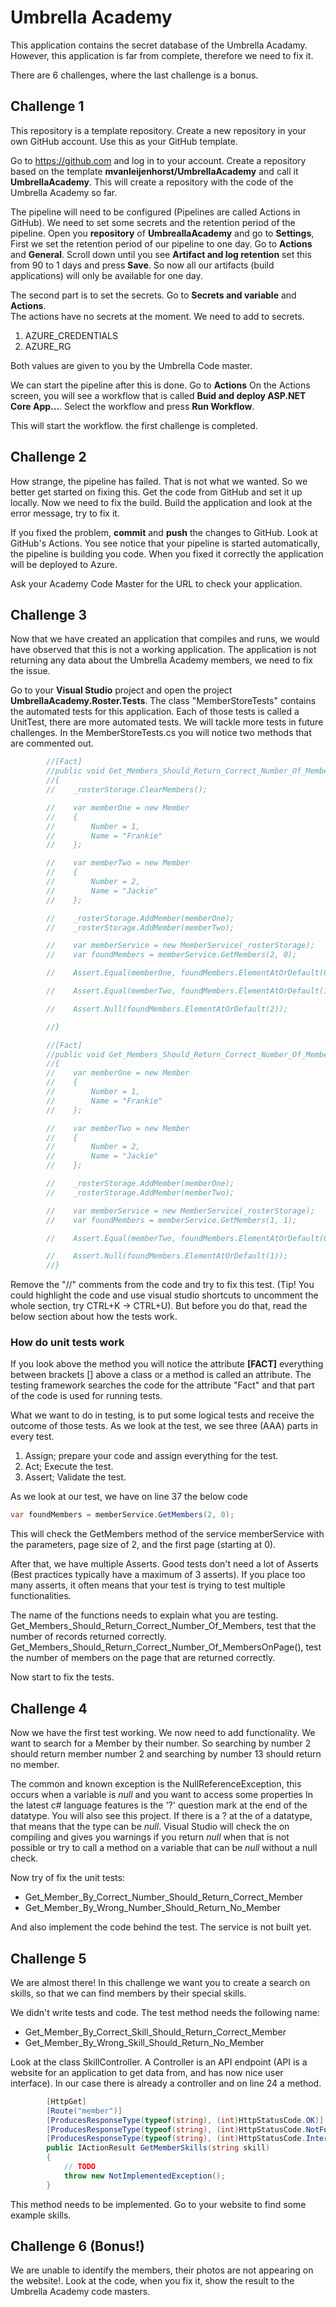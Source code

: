 # Umbrella Academy

This application contains the secret database of the Umbrella Acadamy.
However, this application is far from complete, therefore we need to fix it.

There are 6 challenges, where the last challenge is a bonus.

## Challenge 1
This repository is a template repository.
Create a new repository in your own GitHub account. Use this as your GitHub template.

Go to https://github.com and log in to your account.
Create a repository based on the template __mvanleijenhorst/UmbrellaAcademy__ and call it __UmbrellaAcademy__. 
This will create a repository with the code of the Umbrella Academy so far.

The pipeline will need to be configured (Pipelines are called Actions in GitHub).
We need to set some secrets and the retention period of the pipeline. Open you __repository__ of __UmbreallaAcademy__ and go to __Settings__, 
First we set the retention period of our pipeline to one day. Go to __Actions__ and __General__. Scroll down until you 
see __Artifact and log retention__ set this from 90 to 1 days and press __Save__.
So now all our artifacts (build applications) will only be available for one day.

The second part is to set the secrets. Go to __Secrets and variable__ and __Actions__.  
The actions have no secrets at the moment. 
We need to add to secrets. 
1. AZURE_CREDENTIALS
2. AZURE_RG

Both values are given to you by the Umbrella Code master.

We can start the pipeline after this is done. Go to __Actions__
On the Actions screen, you will see a workflow that is called __Buid and deploy ASP.NET Core App...__.
Select the workflow and press __Run Workflow__.

This will start the workflow. the first challenge is completed.

## Challenge 2
How strange, the pipeline has failed. That is not what we wanted. So we better get started on fixing this.
Get the code from GitHub and set it up locally. Now we need to fix the build.
Build the application and look at the error message, try to fix it.

If you fixed the problem, __commit__ and __push__ the changes to GitHub.
Look at GitHub's Actions. You see notice that your pipeline is started automatically, the pipeline is building you code.
When you fixed it correctly the application will be deployed to Azure.

Ask your Academy Code Master for the URL to check your application.

## Challenge 3
Now that we have created an application that compiles and runs, we would have observed that this is not a working application. 
The application is not returning any data about the Umbrella Academy members, we need to fix the issue.

Go to your __Visual Studio__ project and open the project __UmbrellaAcademy.Roster.Tests__. 
The class "MemberStoreTests" contains the automated tests for this application. 
Each of those tests is called a UnitTest, there are more automated tests. We will tackle more tests in future challenges.
In the MemberStoreTests.cs you will notice two methods that are commented out.

```csharp
        //[Fact]
        //public void Get_Members_Should_Return_Correct_Number_Of_Members()
        //{
        //    _rosterStorage.ClearMembers();

        //    var memberOne = new Member
        //    {
        //        Number = 1,
        //        Name = "Frankie"
        //    };

        //    var memberTwo = new Member
        //    {
        //        Number = 2,
        //        Name = "Jackie"
        //    };

        //    _rosterStorage.AddMember(memberOne);
        //    _rosterStorage.AddMember(memberTwo);

        //    var memberService = new MemberService(_rosterStorage);
        //    var foundMembers = memberService.GetMembers(2, 0);

        //    Assert.Equal(memberOne, foundMembers.ElementAtOrDefault(0));

        //    Assert.Equal(memberTwo, foundMembers.ElementAtOrDefault(1));

        //    Assert.Null(foundMembers.ElementAtOrDefault(2));

        //}

        //[Fact]
        //public void Get_Members_Should_Return_Correct_Number_Of_MembersOnPage()
        //{
        //    var memberOne = new Member
        //    {
        //        Number = 1,
        //        Name = "Frankie"
        //    };

        //    var memberTwo = new Member
        //    {
        //        Number = 2,
        //        Name = "Jackie"
        //    };

        //    _rosterStorage.AddMember(memberOne);
        //    _rosterStorage.AddMember(memberTwo);

        //    var memberService = new MemberService(_rosterStorage);
        //    var foundMembers = memberService.GetMembers(1, 1);

        //    Assert.Equal(memberTwo, foundMembers.ElementAtOrDefault(0));

        //    Assert.Null(foundMembers.ElementAtOrDefault(1));
        //}
```

Remove the "//" comments from the code and try to fix this test. 
(Tip! You could highlight the code and use visual studio shortcuts to uncomment the whole section, try CTRL+K -> CTRL+U).
But before you do that, read the below section about how the tests work.

### How do unit tests work
If you look above the method you will notice the attribute __[FACT]__ everything between brackets [] above a class or a method is called an attribute. 
The testing framework searches the code for the attribute "Fact" and that part of the code is used for running tests.

What we want to do in testing, is to put some logical tests and receive the outcome of those tests.
As we look at the test, we see three (AAA) parts in every test.
1. Assign; prepare your code and assign everything for the test.
2. Act; Execute the test.
3. Assert; Validate the test.

As we look at our test, we have on line 37 the below code
```csharp 
var foundMembers = memberService.GetMembers(2, 0);
```
This will check the GetMembers method of the service memberService with the parameters, page size of 2, and the first page (starting at 0). 

After that, we have multiple Asserts. Good tests don't need a lot of Asserts (Best practices typically have a maximum of 3 asserts). 
If you place too many asserts, it often means that your test is trying to test multiple functionalities.

The name of the functions needs to explain what you are testing.
Get_Members_Should_Return_Correct_Number_Of_Members, test that the number of records returned correctly.
Get_Members_Should_Return_Correct_Number_Of_MembersOnPage(), test the number of members on the page that are returned correctly.

Now start to fix the tests.

## Challenge 4
Now we have the first test working. We now need to add functionality. We want to search for a Member by their number.
So searching by number 2 should return member number 2 and searching by number 13 should return no member.

The common and known exception is the NullReferenceException, this occurs when a variable is _null_ and you want to access some properties
In the latest c# language features is the '?' question mark at the end of the datatype. You will also see this project.
If there is a ? at the of a datatype, that means that the type can be _null_. 
Visual Studio will check the on compiling and gives you warnings if you return _null_ when that is not possible or try to call a method on a variable that can be _null_ without a null check.

Now try of fix the unit tests:
* Get_Member_By_Correct_Number_Should_Return_Correct_Member
* Get_Member_By_Wrong_Number_Should_Return_No_Member

And also implement the code behind the test. The service is not built yet.

## Challenge 5
We are almost there! In this challenge we want you to create a search on skills, so that we can find members by their special skills.

We didn't write tests and code. 
The test method needs the following name:
* Get_Member_By_Correct_Skill_Should_Return_Correct_Member
* Get_Member_By_Wrong_Skill_Should_Return_No_Member

Look at the class SkillController. A Controller is an API endpoint (API is a website for an application to get data from, and has now nice user interface). 
In our case there is already a controller and on line 24 a method.

``` csharp
        [HttpGet]
        [Route("member")]
        [ProducesResponseType(typeof(string), (int)HttpStatusCode.OK)]
        [ProducesResponseType(typeof(string), (int)HttpStatusCode.NotFound)]
        [ProducesResponseType(typeof(string), (int)HttpStatusCode.InternalServerError)]        
        public IActionResult GetMemberSkills(string skill)
        {
            // TODO
            throw new NotImplementedException();
        }
```

This method needs to be implemented. Go to your website to find some example skills.

## Challenge 6 (Bonus!)
We are unable to identify the members, their photos are not appearing on the website!.
Look at the code, when you fix it, show the result to the Umbrella Academy code masters.
